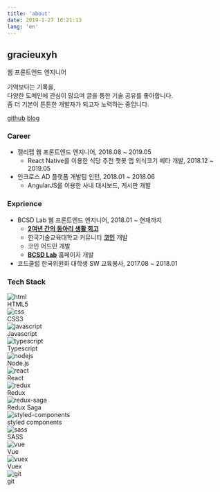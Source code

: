 ```yaml
---
title: 'about'
date: 2019-1-27 16:21:13
lang: 'en'
---
```


<div class="about-container">

## gracieuxyh

웹 프론트엔드 엔지니어

기억보다는 기록을,<br />
다양한 도메인에 관심이 많으며 글을 통한 기술 공유를 좋아합니다. <br />
좀 더 기본이 튼튼한 개발자가 되고자 노력하는 중입니다.

<a href="https://github.com/gracieuxyh" target="_blank">github</a>
<a href="https://gracieuxyh.dev" target="_blank">blog</a>

### Career

- 젤리랩 웹 프론트엔드 엔지니어, 2018.08 ~ 2019.05
  - React Native를 이용한 식당 추천 챗봇 앱 외식코기 베타 개발, 2018.12 ~ 2019.05
- 인크로스 AD 플랫폼 개발팀 인턴, 2018.01 ~ 2018.06
  - AngularJS를 이용한 사내 대시보드, 게시판 개발

### Exprience

- BCSD Lab 웹 프론트엔드 엔지니어, 2018.01 ~ 현재까지
  - **[2여년 간의 동아리 생활 회고](/essay/bcsd-life-retrospect)**
  - 한국기술교육대학교 커뮤니티 **<a href="https://koreatech.in" target="_blank">코인</a>** 개발
  - 코인 어드민 개발
  - **<a href="https://bcsdlab.com" target="_blank">BCSD Lab</a>** 홈페이지 개발
- 코드클럽 한국위원회 대학생 SW 교육봉사, 2017.08 ~ 2018.01

### Tech Stack

<div class="tech-stack">
  <div class="logo-wrapper">
    <img src="https://s3.ap-northeast-2.amazonaws.com/static.gracieuxyh.dev/logo/html.png" alt="html" />
    <div class="overlay">HTML5</div>
  </div>
  <div class="logo-wrapper">
    <img src="https://s3.ap-northeast-2.amazonaws.com/static.gracieuxyh.dev/logo/css.png" alt="css" />
    <div class="overlay">CSS3</div>
  </div>
  <div class="logo-wrapper">
    <img src="https://s3.ap-northeast-2.amazonaws.com/static.gracieuxyh.dev/logo/js.png" alt="javascript" />
    <div class="overlay">Javascript</div>
  </div>
  <div class="logo-wrapper">
    <img src="https://s3.ap-northeast-2.amazonaws.com/static.gracieuxyh.dev/logo/typescript.png" alt="typescript" />
    <div class="overlay">Typescript</div>
  </div>
  <div class="logo-wrapper">
    <img src="https://s3.ap-northeast-2.amazonaws.com/static.gracieuxyh.dev/logo/nodejs.png" alt="nodejs" />
    <div class="overlay">Node.js</div>
  </div>
  <div class="logo-wrapper">
    <img src="https://s3.ap-northeast-2.amazonaws.com/static.gracieuxyh.dev/logo/react.png" alt="react" />
    <div class="overlay">React</div>
  </div>
  <div class="logo-wrapper">
    <img src="https://s3.ap-northeast-2.amazonaws.com/static.gracieuxyh.dev/logo/redux.png" alt="redux" />
    <div class="overlay">Redux</div>
  </div>
  <div class="logo-wrapper">
    <img src="https://s3.ap-northeast-2.amazonaws.com/static.gracieuxyh.dev/logo/redux-saga.png" alt="redux-saga" />
    <div class="overlay">Redux Saga</div>
  </div>
  <div class="logo-wrapper">
    <img src="https://s3.ap-northeast-2.amazonaws.com/static.gracieuxyh.dev/logo/styled-components.png" alt="styled-components" />
    <div class="overlay">styled components</div>
  </div>
  <div class="logo-wrapper">
    <img src="https://s3.ap-northeast-2.amazonaws.com/static.gracieuxyh.dev/logo/sass.png" alt="sass" />
    <div class="overlay">SASS</div>
  </div>
  <div class="logo-wrapper">
    <img src="https://s3.ap-northeast-2.amazonaws.com/static.gracieuxyh.dev/logo/vue.png" alt="vue" />
    <div class="overlay">Vue</div>
  </div>
  <div class="logo-wrapper">
    <img src="https://s3.ap-northeast-2.amazonaws.com/static.gracieuxyh.dev/logo/vuex.png" alt="vuex" />
    <div class="overlay">Vuex</div>
  </div>
  <div class="logo-wrapper">
    <img src="https://s3.ap-northeast-2.amazonaws.com/static.gracieuxyh.dev/logo/git.png" alt="git" />
    <div class="overlay">git</div>
  </div>
</div>
</div>
